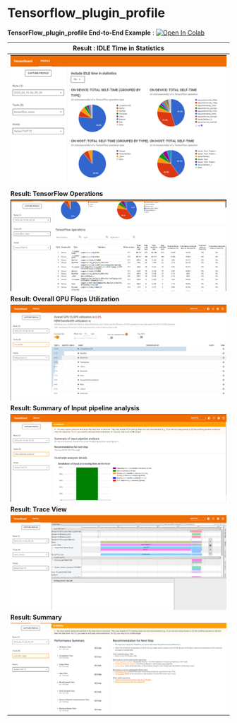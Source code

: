 # Tensorflow_plugin_profile
**TensorFlow_plugin_profile End-to-End Example** : [![Open In Colab](https://colab.research.google.com/assets/colab-badge.svg)](https://colab.research.google.com/github/ashishpatel26/Tensorflow_plugin_profile/blob/main/Mnist_Tensorflow_Plugin_Profile_Example.ipynb)

| Result : IDLE Time in Statistics                             |
| ------------------------------------------------------------ |
| ![](https://raw.githubusercontent.com/ashishpatel26/Tensorflow_plugin_profile/main/images/Snap1.png) |
| **Result: TensorFlow Operations**                            |
| ![](https://raw.githubusercontent.com/ashishpatel26/Tensorflow_plugin_profile/main/images/Snap2.png) |
| **Result: Overall GPU Flops Utilization**                    |
| ![](https://raw.githubusercontent.com/ashishpatel26/Tensorflow_plugin_profile/main/images/Snap3.png) |
| **Result: Summary of Input pipeline analysis**               |
| ![](https://raw.githubusercontent.com/ashishpatel26/Tensorflow_plugin_profile/main/images/Snap4.png) |
| **Result: Trace View**                                       |
| ![](https://raw.githubusercontent.com/ashishpatel26/Tensorflow_plugin_profile/main/images/Snap5.png) |
| **Result: Summary**                                          |
| ![](https://raw.githubusercontent.com/ashishpatel26/Tensorflow_plugin_profile/main/images/Snap6.png) |

